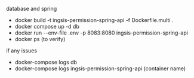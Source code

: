 database and spring
- docker build -t ingsis-permission-spring-api -f Dockerfile.multi .
- docker compose up -d db
- docker run --env-file .env -p 8083:8080 ingsis-permission-spring-api
- docker ps (to verify)

if any issues
- docker-compose logs db
- docker-compose logs ingsis-permission-spring-api (container name)